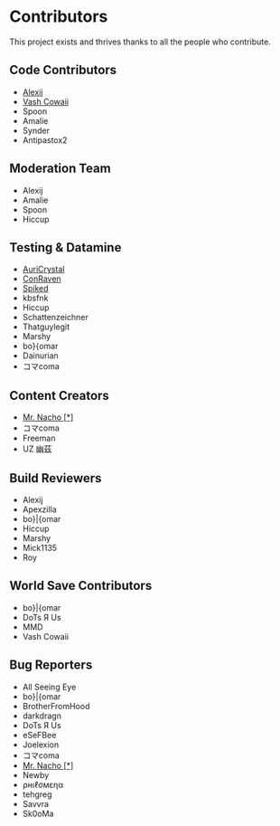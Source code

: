 # Contributors

This project exists and thrives thanks to all the people who contribute.

## Code Contributors

- [Alexij](https://www.youtube.com/watch?v=dQw4w9WgXcQ)
- [Vash Cowaii](https://cowaii.io)
- Spoon
- Amalie
- Synder
- Antipastox2

## Moderation Team

- Alexij
- Amalie
- Spoon
- Hiccup

## Testing & Datamine

- [AuriCrystal](https://www.youtube.com/@AuriCrystal/)
- [ConRaven](https://www.youtube.com/c/ConstantineRavens)
- [Spiked](https://www.youtube.com/@newspiked7385)
- kbsfnk
- Hiccup
- Schattenzeichner
- Thatguylegit
- Marshy
- bo}{omar
- Dainurian
- コマcoma

## Content Creators

- [Mr. Nacho [\*] ](https://www.youtube.com/@Mr-Nacho420)
- コマcoma
- Freeman
- UZ 幽茲

## Build Reviewers

- Alexij
- Apexzilla
- bo}|{omar
- Hiccup
- Marshy
- Mick1135
- Roy

## World Save Contributors

- bo}|{omar
- DoTs Я Us
- MMD
- Vash Cowaii

## Bug Reporters

- All Seeing Eye
- bo}|{omar
- BrotherFromHood
- darkdragn
- DoTs Я Us
- eSeFBee
- Joelexion
- コマcoma
- [Mr. Nacho [\*] ](https://www.youtube.com/@Mr-Nacho420)
- Newby
- ρнιℓσмεηα
- tehgreg
- Savvra
- Sk0oMa
